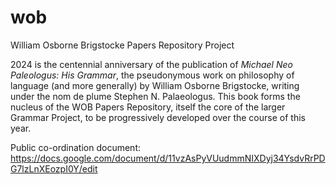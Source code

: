 # wob
William Osborne Brigstocke Papers Repository Project

2024 is the centennial anniversary of the publication of _Michael Neo
Paleologus: His Grammar_, the pseudonymous work on philosophy of
language (and more generally) by William Osborne Brigstocke, writing
under the nom de plume Stephen N. Palaeologus. This book forms the
nucleus of the WOB Papers Repository, itself the core of the larger
Grammar Project, to be progressively developed over the course of this
year.

Public co-ordination document:
https://docs.google.com/document/d/11vzAsPyVUudmmNIXDyj34YsdvRrPDG7lzLnXEozpI0Y/edit